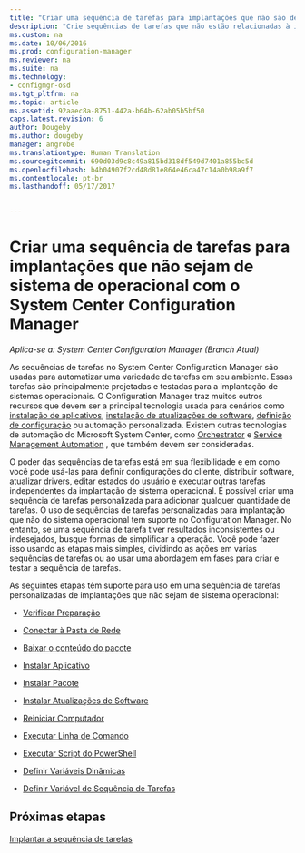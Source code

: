 ```yaml
---
title: "Criar uma sequência de tarefas para implantações que não são de sistema operacional | Microsoft Docs"
description: "Crie sequências de tarefas que não estão relacionadas à implantação de sistemas operacionais, como distribuição de software, atualização de drivers, edição de estados do usuário, etc."
ms.custom: na
ms.date: 10/06/2016
ms.prod: configuration-manager
ms.reviewer: na
ms.suite: na
ms.technology:
- configmgr-osd
ms.tgt_pltfrm: na
ms.topic: article
ms.assetid: 92aaec8a-8751-442a-b64b-62ab05b5bf50
caps.latest.revision: 6
author: Dougeby
ms.author: dougeby
manager: angrobe
ms.translationtype: Human Translation
ms.sourcegitcommit: 690d03d9c8c49a815bd318df549d7401a855bc5d
ms.openlocfilehash: b4b04907f2cd48d81e864e46ca47c14a0b98a9f7
ms.contentlocale: pt-br
ms.lasthandoff: 05/17/2017


---
```

# <a name="create-a-task-sequence-for-non-operating-system-deployments-with-system-center-configuration-manager"></a>Criar uma sequência de tarefas para implantações que não sejam de sistema de operacional com o System Center Configuration Manager

*Aplica-se a: System Center Configuration Manager (Branch Atual)*

As sequências de tarefas no System Center Configuration Manager são usadas para automatizar uma variedade de tarefas em seu ambiente. Essas tarefas são principalmente projetadas e testadas para a implantação de sistemas operacionais.  O Configuration Manager traz muitos outros recursos que devem ser a principal tecnologia usada para cenários como [instalação de aplicativos](../../apps/understand/introduction-to-application-management.md), [instalação de atualizações de software](../../sum/understand/software-updates-introduction.md), [definição de configuração](../../compliance/understand/ensure-device-compliance.md) ou automação personalizada. Existem outras tecnologias de automação do Microsoft System Center, como [Orchestrator](https://technet.microsoft.com/library/hh237242.aspx) e [Service Management Automation](https://technet.microsoft.com/library/dn469260.aspx) , que também devem ser consideradas.  

O poder das sequências de tarefas está em sua flexibilidade e em como você pode usá-las para definir configurações do cliente, distribuir software, atualizar drivers, editar estados do usuário e executar outras tarefas independentes da implantação de sistema operacional. É possível criar uma sequência de tarefas personalizada para adicionar qualquer quantidade de tarefas. O uso de sequências de tarefas personalizadas para implantação que não do sistema operacional tem suporte no Configuration Manager. No entanto, se uma sequência de tarefa tiver resultados inconsistentes ou indesejados, busque formas de simplificar a operação. Você pode fazer isso usando as etapas mais simples, dividindo as ações em várias sequências de tarefas ou ao usar uma abordagem em fases para criar e testar a sequência de tarefas.

 As seguintes etapas têm suporte para uso em uma sequência de tarefas personalizadas de implantações que não sejam de sistema operacional:  

-   [Verificar Preparação](../understand/task-sequence-steps.md#BKMK_CheckReadiness)  

-   [Conectar à Pasta de Rede](../understand/task-sequence-steps.md#BKMK_ConnectToNetworkFolder)  

-   [Baixar o conteúdo do pacote](../understand/task-sequence-steps.md#BKMK_DownloadPackageContent)  

-   [Instalar Aplicativo](../understand/task-sequence-steps.md#BKMK_InstallApplication)  

-   [Instalar Pacote](../understand/task-sequence-steps.md#BKMK_InstallPackage)  

-   [Instalar Atualizações de Software](../understand/task-sequence-steps.md#BKMK_InstallSoftwareUpdates)  

-   [Reiniciar Computador](../understand/task-sequence-steps.md#a-namebkmkrestartcomputera-restart-computer)  

-   [Executar Linha de Comando](../understand/task-sequence-steps.md#BKMK_RunCommandLine)  

-   [Executar Script do PowerShell](../understand/task-sequence-steps.md#BKMK_RunPowerShellScript)  

-   [Definir Variáveis Dinâmicas](../understand/task-sequence-steps.md#BKMK_SetDynamicVariables)  

-   [Definir Variável de Sequência de Tarefas](../understand/task-sequence-steps.md#BKMK_SetTaskSequenceVariable)  

## <a name="next-steps"></a>Próximas etapas
[Implantar a sequência de tarefas](manage-task-sequences-to-automate-tasks.md#a-namebkmkdeploytsa-deploy-a-task-sequence)

